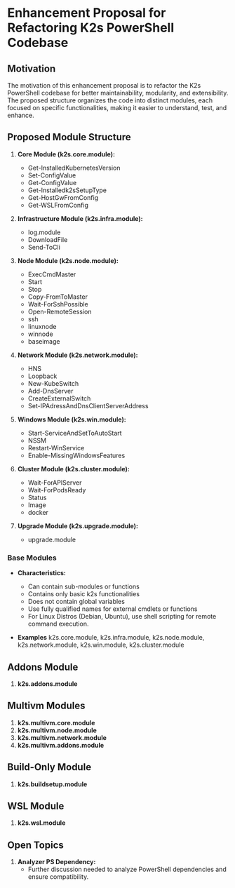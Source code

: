 <!--
SPDX-FileCopyrightText: © 2023 Siemens Healthcare GmbH

SPDX-License-Identifier: MIT
-->

# Enhancement Proposal for Refactoring K2s PowerShell Codebase


## Motivation

The motivation of this enhancement proposal is to refactor the K2s PowerShell codebase for better maintainability, modularity, and extensibility. The proposed structure organizes the code into distinct modules, each focused on specific functionalities, making it easier to understand, test, and enhance.


## Proposed Module Structure

1. **Core Module (k2s.core.module):**
    - Get-InstalledKubernetesVersion
    - Set-ConfigValue
    - Get-ConfigValue
    - Get-Installedk2sSetupType
    - Get-HostGwFromConfig
    - Get-WSLFromConfig

2. **Infrastructure Module (k2s.infra.module):**
    - log.module
    - DownloadFile
    - Send-ToCli

3. **Node Module (k2s.node.module):**
    - ExecCmdMaster
    - Start
    - Stop
    - Copy-FromToMaster
    - Wait-ForSshPossible
    - Open-RemoteSession
    - ssh
    - linuxnode
    - winnode
    - baseimage

4. **Network Module (k2s.network.module):**
    - HNS
    - Loopback
    - New-KubeSwitch
    - Add-DnsServer
    - CreateExternalSwitch
    - Set-IPAdressAndDnsClientServerAddress

5. **Windows Module (k2s.win.module):**
    - Start-ServiceAndSetToAutoStart
    - NSSM
    - Restart-WinService
    - Enable-MissingWindowsFeatures

6. **Cluster Module (k2s.cluster.module):**
    - Wait-ForAPIServer
    - Wait-ForPodsReady
    - Status
    - Image
    - docker

7. **Upgrade Module (k2s.upgrade.module):**
    - upgrade.module

### Base Modules

- **Characteristics:**
  - Can contain sub-modules or functions
  - Contains only basic k2s functionalities
  - Does not contain global variables
  - Use fully qualified names for external cmdlets or functions
  - For Linux Distros (Debian, Ubuntu), use shell scripting for remote command execution.

- **Examples** k2s.core.module, k2s.infra.module, k2s.node.module, k2s.network.module, k2s.win.module, k2s.cluster.module


## Addons Module

1. **k2s.addons.module**


## Multivm Modules

1. **k2s.multivm.core.module**
2. **k2s.multivm.node.module**
3. **k2s.multivm.network.module**
4. **k2s.multivm.addons.module**


## Build-Only Module

1. **k2s.buildsetup.module**


## WSL Module

1. **k2s.wsl.module**

## Open Topics

1. **Analyzer PS Dependency:**
    - Further discussion needed to analyze PowerShell dependencies and ensure compatibility.

